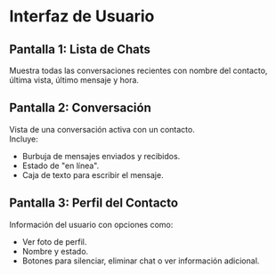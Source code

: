 # Interfaz de Usuario

## Pantalla 1: Lista de Chats
Muestra todas las conversaciones recientes con nombre del contacto, última vista, último mensaje y hora.  

## Pantalla 2: Conversación
Vista de una conversación activa con un contacto.  
Incluye:  
- Burbuja de mensajes enviados y recibidos.  
- Estado de "en línea".  
- Caja de texto para escribir el mensaje.  

## Pantalla 3: Perfil del Contacto
Información del usuario con opciones como:  
- Ver foto de perfil.  
- Nombre y estado.  
- Botones para silenciar, eliminar chat o ver información adicional.  


